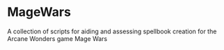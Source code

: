 # MageWars
A collection of scripts for aiding and assessing spellbook creation for the Arcane Wonders game Mage Wars
